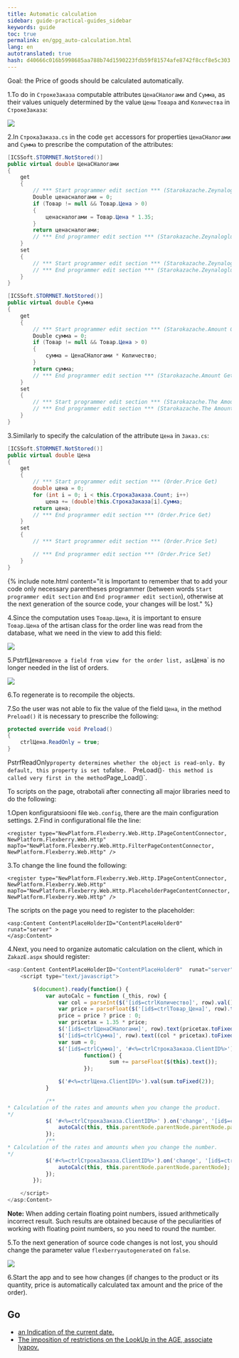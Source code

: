 ```yaml
--- 
title: Automatic calculation 
sidebar: guide-practical-guides_sidebar 
keywords: guide 
toc: true 
permalink: en/gpg_auto-calculation.html 
lang: en 
autotranslated: true 
hash: d40666c016b5998685aa788b74d1590223fdb59f81574afe8742f8ccf8e5c303 
--- 
```


Goal: the Price of goods should be calculated automatically. 

1.To do in `СтрокеЗаказа` computable attributes `ЦенаСНалогами` and `Сумма`, as their values uniquely determined by the value `Цены` `Товара` and `Количества` in `СтрокеЗаказа`: 

![](/images/pages/guides/flexberry-aspnet/not-stored.png) 

2.In `СтрокаЗаказа.cs` in the code `get` accessors for properties `ЦенаСНалогами` and `Сумма` to prescribe the computation of the attributes: 

```csharp
[ICSSoft.STORMNET.NotStored()]
public virtual double ЦенаСНалогами
{
	get
	{
		// *** Start programmer edit section *** (Starokazache.Zeynaloglu Get) 
		Double ценасналогами = 0;
		if (Товар != null && Товар.Цена > 0)
		{
			ценасналогами = Товар.Цена * 1.35;
		}
		return ценасналогами;
		// *** End programmer edit section *** (Starokazache.Zeynaloglu Get) 
	}
	set
	{
		// *** Start programmer edit section *** (Starokazache.Zeynaloglu Set) 
		// *** End programmer edit section *** (Starokazache.Zeynaloglu Set) 
	}
}

[ICSSoft.STORMNET.NotStored()]
public virtual double Сумма
{
	get
	{
		// *** Start programmer edit section *** (Starokazache.Amount Get) 
		Double сумма = 0;
		if (Товар != null && Товар.Цена > 0)
		{
			сумма = ЦенаСНалогами * Количество;
		}
		return сумма;
		// *** End programmer edit section *** (Starokazache.Amount Get) 
	}
	set
	{
		// *** Start programmer edit section *** (Starokazache.The Amount Is Set) 
		// *** End programmer edit section *** (Starokazache.The Amount Is Set) 
	}
}
``` 

3.Similarly to specify the calculation of the attribute `Цена` in `Заказ.cs`: 

```csharp
[ICSSoft.STORMNET.NotStored()]
public virtual double Цена
{
	get
	{
		// *** Start programmer edit section *** (Order.Price Get) 
		double цена = 0;
		for (int i = 0; i < this.СтрокаЗаказа.Count; i++)
			цена += (double)this.СтрокаЗаказа[i].Сумма;
		return цена;
		// *** End programmer edit section *** (Order.Price Get) 
	}
	set
	{
		// *** Start programmer edit section *** (Order.Price Set) 

		// *** End programmer edit section *** (Order.Price Set) 
	}
}
``` 

{% include note.html content="it is Important to remember that to add your code only necessary parentheses programmer (between words `Start programmer edit section` and `End programmer edit section`), otherwise at the next generation of the source code, your changes will be lost." %} 

4.Since the computation uses `Товар.Цена`, it is important to ensure `Товар.Цена` of the artisan class for the order line was read from the database, what we need in the view to add this field: 

![](/images/pages/guides/flexberry-aspnet/view-stroka-order.png) 

5.PstrfЦена` remove a field from view for the order list, as `Цена` is no longer needed in the list of orders. 

![](/images/pages/guides/flexberry-aspnet/view-zakaz.png) 

6.To regenerate is to recompile the objects. 

7.So the user was not able to fix the value of the field `Цена`, in the method `Preload()` it is necessary to prescribe the following: 

```csharp
protected override void Preload()
{
	ctrlЦена.ReadOnly = true;
}
``` 

PstrfReadOnly` property determines whether the object is read-only. By default, this property is set to `false`. 
`PreLoad()` - this method is called very first in the method `Page_Load()`. 

To scripts on the page, otrabotali after connecting all major libraries need to do the following: 

1.Open konfiguratsiooni file `Web.config`, there are the main configuration settings. 
2.Find in configurational file the line: 

```
<register type="NewPlatform.Flexberry.Web.Http.IPageContentConnector, NewPlatform.Flexberry.Web.Http" mapTo="NewPlatform.Flexberry.Web.Http.FilterPageContentConnector, NewPlatform.Flexberry.Web.Http" />
``` 
3.To change the line found the following: 

```
<register type="NewPlatform.Flexberry.Web.Http.IPageContentConnector, NewPlatform.Flexberry.Web.Http" mapTo="NewPlatform.Flexberry.Web.Http.PlaceholderPageContentConnector, NewPlatform.Flexberry.Web.Http" />
``` 

The scripts on the page you need to register to the placeholder: 

```
<asp:Content ContentPlaceHolderID="ContentPlaceHolder0"  runat="server" >
</asp:Content>
``` 

4.Next, you need to organize automatic calculation on the client, which in `ZakazE.aspx` should register: 

```js
<asp:Content ContentPlaceHolderID="ContentPlaceHolder0"  runat="server" >
	<script type="text/javascript">

		$(document).ready(function() {
			var autoCalc = function (_this, row) {
				var col = parseInt($('[id$=ctrlКоличество]', row).val());
				var price = parseFloat($('[id$=ctrlТовар_Цена]', row).text());
				price = price ? price : 0; 
				var pricetax = 1.35 * price;
				$('[id$=ctrlЦенаСНалогами]', row).text(pricetax.toFixed(2));
				$('[id$=ctrlСумма]', row).text((col * pricetax).toFixed(2));
				var sum = 0;
				$('[id$=ctrlСумма]', '#<%=ctrlСтрокаЗаказа.ClientID%>').each(
						function() {
								sum += parseFloat($(this).text());
						});

				$('#<%=ctrlЦена.ClientID%>').val(sum.toFixed(2));
			}

			/** 
* Calculation of the rates and amounts when you change the product. 
*/
			$( '#<%=ctrlСтрокаЗаказа.ClientID%>' ).on('change', '[id$=ctrlТовар]', function() {
				autoCalc(this, this.parentNode.parentNode.parentNode.parentNode);
			});
			/** 
* Calculation of the rates and amounts when you change the number. 
*/
			$('#<%=ctrlСтрокаЗаказа.ClientID%>').on('change', '[id$=ctrlКоличество]', function (e) {
				autoCalc(this, this.parentNode.parentNode.parentNode);
			});
		});

	</script>
</asp:Content>
``` 

__Note:__ When adding certain floating point numbers, issued arithmetically incorrect result. Such results are obtained because of the peculiarities of working with floating point numbers, so you need to round the number. 

5.To the next generation of source code changes is not lost, you should change the parameter value `flexberryautogenerated` on `false`. 

![](/images/pages/guides/flexberry-aspnet/autogen-false.png) 

6.Start the app and to see how changes (if changes to the product or its quantity, price is automatically calculated tax amount and the price of the order). 

## Go 

* <i class="fa fa-arrow-left" aria-hidden="true"></i> [an Indication of the current date.](gpg_date-time-now.html) 
* [The imposition of restrictions on the LookUp in the AGE, associate lyapov.](gpg_limit-function-for-lookup-in-age.html) <i class="fa fa-arrow-right" aria-hidden="true"></i> 



